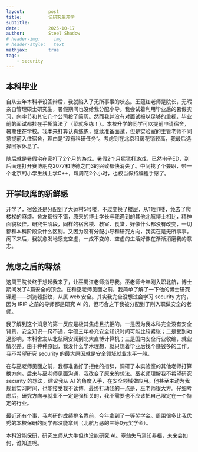 ```yaml
---
layout:         post
title:          记研究生开学
subtitle:       
date:           2025-10-17
author:         Steel Shadow
# header-img:     img
# header-style:   text
mathjax:        true
tags:
    - security
---
```


## 本科毕业

自从去年本科毕设答辩后，我就陷入了无所事事的状态。王蕴红老师是院长，无暇亲自管理硕士研究生，暑假期间也没给我分配小导。我尝试着利用毕业后的暑假实习，向字节和其它几个公司投了简历。然而我并没有对面试报以足够的重视，毕业前的面试都挂在手撕算法了（菜就多练！）。本校升学的同学可以提前申请宿舍，暑期住在学校。我本来打算认真练练，继续准备面试，但是实验室的主管老师不同意提前入住宿舍，理由是“没有科研任务”。考虑到在北京租房花销较高，我最后选择回家休息了。

随后就是暑假宅在家打了2个月的游戏。暑假2个月猛猛打游戏，已然电子ED，到后面连打开赛博朋克2077和博德之门3的兴致都快消失了。中间找了个兼职，带一个北京的小学生线上学C++，每周花2个小时，也权当保持编程手感了。

## 开学缺席的新鲜感

开学了，宿舍还是分配到了大运村5号楼，不过变换了楼层，从11到1楼，免去了爬楼梯的麻烦。舍友都很不错，原来的博士学长与我遇到的其他北航博士相比，精神面貌极佳。研究生阶段，同样的宿舍楼、教室、食堂，好像什么都没有改变，一切都和本科阶段没什么区别。又因为没有分配小导和研究方向，我实在是无所事事。闲下来后，我就愈发地感觉空虚，一成不变的、空虚的生活好像在渐渐消磨我的意志。

## 焦虑之后的释然

这周王院长终于想起我来了，让巫蜀江老师指导我。巫老师今年刚入职北航，博士期间发了4篇安全的顶会。在和巫老师见面之前，我简单了解了一下他的博士研究课题——浏览器指纹，从属 web 安全。其实我完全没想过会学习 security 方向，因为 IRIP 之前的导师都是研究 AI 的，但巧合之下我被分配到了刚入职做安全的老师。

我了解到这个消息的第一反应是极其焦虑且抗拒的。一是因为我本科完全没有安全背景，安全知识一窍不通，学硕三年补充安全知识时间可能比较紧张；二是受到劝退影响，本科舍友从北航网安润到北大直博计算机；三是国内安全行业收缩，就业情况差。由于种种原因，我没什么学术理想，就只想着毕业后找个赚钱多的工作。我不希望研究 security 的最大原因就是安全领域就业水平一般。

在与巫老师见面之前，我都准备好了拒绝的措辞，调研了本实验室的其他老师打算换方向。后来与巫老师见面沟通，我改变了原来的想法。巫老师理解我不希望研究 security 的想法，建议我从 AI 的角度入手，在安全领域做应用。他甚至主动为我规划实习时间，也能接受我不读博。最终打动我的一点是，巫老师很大方。仔细考虑后，研究方向与就业不一定是强相关的，我不需要也不应该把自己限定在一个特定的行业。

最近还有个事，我考研的成绩排名靠前，今年拿到了一等奖学金。周围很多比我优秀的本校保研的同学都没能拿到（北航万恶的三等0元奖学金）。

本科没能保研，研究生师从大牛但也没能研究 AI。塞翁失马焉知非福，未来会如何，谁知道呢。
